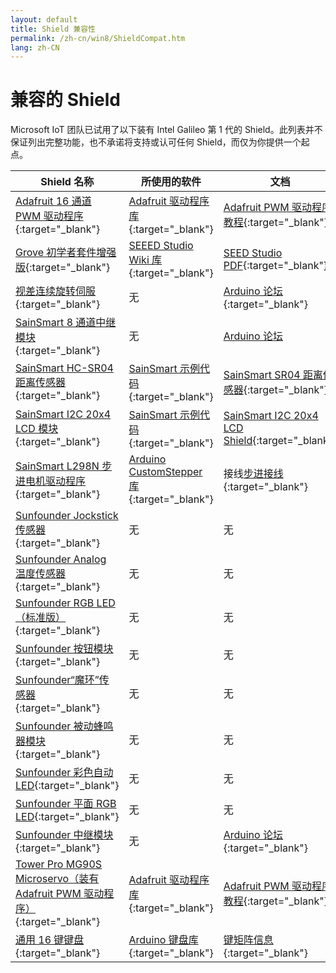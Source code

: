 ```yaml
---
layout: default
title: Shield 兼容性
permalink: /zh-cn/win8/ShieldCompat.htm
lang: zh-CN
---
```


# 兼容的 Shield
Microsoft IoT 团队已试用了以下装有 Intel Galileo 第 1 代的 Shield。此列表并不保证列出完整功能，也不承诺将支持或认可任何 Shield，而仅为你提供一个起点。

| Shield 名称 | 所使用的软件 | 文档 |
| -------------------------------------------------------- | -------------------------------------------------------- | -------------------------------------------------------- |
| [Adafruit 16 通道 PWM 驱动程序](http://www.adafruit.com/product/815){:target="_blank"} | [Adafruit 驱动程序库](https://learn.adafruit.com/16-channel-pwm-servo-driver/using-the-adafruit-library){:target="_blank"} | [Adafruit PWM 驱动程序教程](https://learn.adafruit.com/16-channel-pwm-servo-driver){:target="_blank"} |
| [Grove 初学者套件增强版](http://www.makershed.com/products/grove-starter-kit-plus){:target="_blank"} | [SEEED Studio Wiki 库](http://www.seeedstudio.com/wiki/Grove_-_Starter_Kit_Plus){:target="_blank"} | [SEED Studio PDF](http://www.seeedstudio.com/document/Grove%20Starter%20Kit.pdf){:target="_blank"} |
| [视差连续旋转伺服](http://www.parallax.com/product/900-00008){:target="_blank"} | 无 | [Arduino 论坛](http://forum.arduino.cc/index.php/topic,5983.0.html){:target="_blank"}
| [SainSmart 8 通道中继模块](http://www.sainsmart.com/8-channel-dc-5v-relay-module-for-arduino-pic-arm-dsp-avr-msp430-ttl-logic.html){:target="_blank"} | 无 | [Arduino 论坛](http://forum.arduino.cc/index.php?topic=142207.0) |
| [SainSmart HC-SR04 距离传感器](http://www.sainsmart.com/ultrasonic-ranging-detector-mod-hc-sr04-distance-sensor.html){:target="_blank"} | [SainSmart 示例代码](https://s3-ap-northeast-1.amazonaws.com/sain-amzn/20/20-019-100/HC-SR04.rar){:target="_blank"} | [SainSmart SR04 距离传感器](http://www.sainsmart.com/ultrasonic-ranging-detector-mod-hc-sr04-distance-sensor.html){:target="_blank"} |
| [SainSmart I2C 20x4 LCD 模块](http://www.sainsmart.com/sainsmart-iic-i2c-twi-serial-2004-20x4-lcd-module-shield-for-arduino-uno-mega-r3.html){:target="_blank"} | [SainSmart 示例代码](http://www.sainsmart.com/zen/documents/20-011-913/SainSmart+LCD2004+UNO.rar){:target="_blank"} | [SainSmart I2C 20x4 LCD Shield](http://www.sainsmart.com/sainsmart-iic-i2c-twi-serial-2004-20x4-lcd-module-shield-for-arduino-uno-mega-r3.html){:target="_blank"} |
| [SainSmart L298N 步进电机驱动程序](http://www.sainsmart.com/sainsmart-l298n-dual-h-bridge-stepper-motor-driver-controller-board-module-for-arduino-robot.html){:target="_blank"} | [Arduino CustomStepper 库](http://playground.arduino.cc/Main/CustomStepper){:target="_blank"} | 接线[步进接线](http://reprap.org/wiki/Stepper_wiring){:target="_blank"} |
| [Sunfounder Jockstick 传感器](http://www.amazon.com/SunFounder-modules-Arduino-Mega2560-Mega328/dp/B00CBDUD60){:target="_blank"} | 无 | 无 |
| [Sunfounder Analog 温度传感器](http://www.amazon.com/SunFounder-modules-Arduino-Mega2560-Mega328/dp/B00CBDUD60){:target="_blank"} | 无 | 无 |
| [Sunfounder RGB LED（标准版）](http://www.amazon.com/SunFounder-modules-Arduino-Mega2560-Mega328/dp/B00CBDUD60){:target="_blank"} | 无 | 无 |
| [Sunfounder 按钮模块](http://www.amazon.com/SunFounder-modules-Arduino-Mega2560-Mega328/dp/B00CBDUD60){:target="_blank"} | 无 | 无 |
| [Sunfounder“魔环”传感器](http://www.amazon.com/SunFounder-modules-Arduino-Mega2560-Mega328/dp/B00CBDUD60){:target="_blank"} | 无 | 无 |
| [Sunfounder 被动蜂鸣器模块](http://www.amazon.com/SunFounder-modules-Arduino-Mega2560-Mega328/dp/B00CBDUD60){:target="_blank"} | 无 | 无 |
| [Sunfounder 彩色自动 LED](http://www.amazon.com/SunFounder-modules-Arduino-Mega2560-Mega328/dp/B00CBDUD60){:target="_blank"} | 无 | 无 |
| [Sunfounder 平面 RGB LED](http://www.amazon.com/SunFounder-modules-Arduino-Mega2560-Mega328/dp/B00CBDUD60){:target="_blank"} | 无 | 无 |
| [Sunfounder 中继模块](http://www.amazon.com/SunFounder-modules-Arduino-Mega2560-Mega328/dp/B00CBDUD60){:target="_blank"} | 无 | [Arduino 论坛](http://forum.arduino.cc/index.php?topic=142207.0){:target="_blank"} |
| [Tower Pro MG90S Microservo（装有 Adafruit PWM 驱动程序）](http://www.valuehobby.com/mg90s-mini-servo.html){:target="_blank"} | [Adafruit 驱动程序库](https://learn.adafruit.com/16-channel-pwm-servo-driver/using-the-adafruit-library){:target="_blank"} | [Adafruit PWM 驱动程序教程](https://learn.adafruit.com/16-channel-pwm-servo-driver){:target="_blank"} |
| [通用 16 键键盘](http://www.amazon.com/Universial-Switch-Keypad-Keyboard-Arduino/dp/B008A30NW4/ref=cm_cr_pr_product_top){:target="_blank"} | [Arduino 键盘库](http://playground.arduino.cc/code/Keypad){:target="_blank"} | [键矩阵信息](http://pcbheaven.com/wikipages/How_Key_Matrices_Works/){:target="_blank"} |

